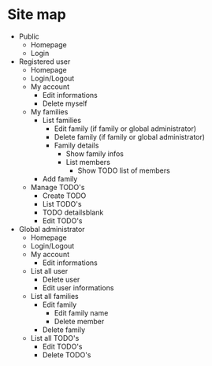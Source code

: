 # Site map

  * Public
    * Homepage
    * Login
  * Registered user
    * Homepage
    * Login/Logout
    * My account
      * Edit informations
      * Delete myself
    * My families
      * List families
          * Edit family (if family or global administrator)
          * Delete family (if family or global administrator)
          * Family details
            * Show family infos
            * List members
              * Show TODO list of members
      * Add family
    * Manage TODO's
      * Create TODO
      * List TODO's
      * TODO detailsblank
      * Edit TODO's
  * Global administrator
    * Homepage
    * Login/Logout
    * My account
      * Edit informations
    * List all user
      * Delete user
      * Edit user informations
    * List all families
      * Edit family
        * Edit family name
        * Delete member
      * Delete family
    * List all TODO's
      * Edit TODO's
      * Delete TODO's
